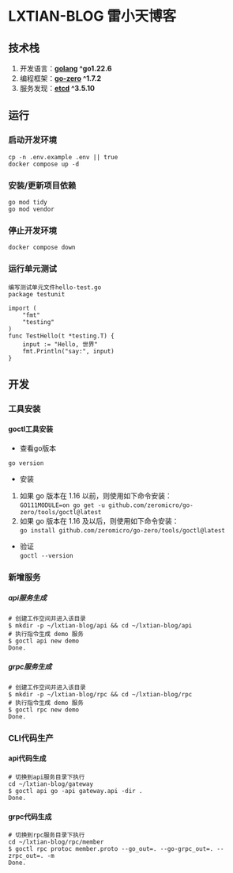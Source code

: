 # LXTIAN-BLOG 雷小天博客

## 技术栈

1. 开发语言：**[golang](https://golang.google.cn/) ^go1.22.6**
2. 编程框架：**[go-zero](https://go-zero.dev/) ^1.7.2**
3. 服务发现：**[etcd](https://etcd.io/) ^3.5.10**

## 运行

### 启动开发环境

```shell
cp -n .env.example .env || true
docker compose up -d
```

### 安装/更新项目依赖

```shell
go mod tidy
go mod vendor
```

### 停止开发环境

```shell
docker compose down
```

### 运行单元测试

```shell
编写测试单元文件hello-test.go
package testunit

import (
	"fmt"
	"testing"
)
func TestHello(t *testing.T) {
	input := "Hello, 世界" 
    fmt.Println("say:", input)
}
```

## 开发

### 工具安装
#### goctl工具安装

* 查看go版本  
```
go version
```
* 安装
1. 如果 go 版本在 1.16 以前，则使用如下命令安装：  
```GO111MODULE=on go get -u github.com/zeromicro/go-zero/tools/goctl@latest ```
2. 如果 go 版本在 1.16 及以后，则使用如下命令安装：  
```go install github.com/zeromicro/go-zero/tools/goctl@latest```
* 验证  
```goctl --version```


### 新增服务
##### api服务生成
```shell
# 创建工作空间并进入该目录
$ mkdir -p ~/lxtian-blog/api && cd ~/lxtian-blog/api
# 执行指令生成 demo 服务
$ goctl api new demo
Done.
```

##### grpc服务生成
```shell
# 创建工作空间并进入该目录
$ mkdir -p ~/lxtian-blog/rpc && cd ~/lxtian-blog/rpc
# 执行指令生成 demo 服务
$ goctl rpc new demo
Done.
```

### CLI代码生产
#### api代码生成
```shell
# 切换到api服务目录下执行
cd ~/lxtian-blog/gateway
$ goctl api go -api gateway.api -dir .
Done.
```

#### grpc代码生成
```shell
# 切换到rpc服务目录下执行
cd ~/lxtian-blog/rpc/member
$ goctl rpc protoc member.proto --go_out=. --go-grpc_out=. --zrpc_out=. -m
Done.
```
